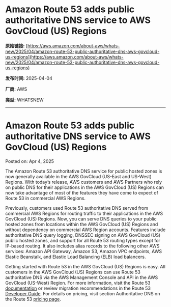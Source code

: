 # Amazon Route 53 adds public authoritative DNS service to AWS GovCloud (US) Regions

**原始链接:** [https://aws.amazon.com/about-aws/whats-new/2025/04/amazon-route-53-public-authoritative-dns-aws-govcloud-us-regions](https://aws.amazon.com/about-aws/whats-new/2025/04/amazon-route-53-public-authoritative-dns-aws-govcloud-us-regions)

**发布时间:** 2025-04-04

**厂商:** AWS

**类型:** WHATSNEW

---
# Amazon Route 53 adds public authoritative DNS service to AWS GovCloud (US) Regions

Posted on: Apr 4, 2025 

The Amazon Route 53 authoritative DNS service for public hosted zones is now generally available in the AWS GovCloud (US-East and US-West) Regions. With today’s release, AWS customers and AWS Partners who rely on public DNS for their applications in the AWS GovCloud (US) Regions can now take advantage of most of the features they have come to expect of Route 53 in commercial AWS Regions.  
  
Previously, customers used Route 53 authoritative DNS served from commercial AWS Regions for routing traffic to their applications in the AWS GovCloud (US) Regions. Now, you can serve DNS queries to your public hosted zones from locations within the AWS GovCloud (US) Regions and without dependency on commercial AWS Region accounts. Features include authoritative DNS query logging, DNSSEC signing on AWS GovCloud (US) public hosted zones, and support for all Route 53 routing types except for IP-based routing. It also includes alias records to the following other AWS services: Amazon API Gateway, Amazon S3, Amazon VPC endpoints, AWS Elastic Beanstalk, and Elastic Load Balancing (ELB) load balancers.  
  
Getting started with Route 53 in the AWS GovCloud (US) Regions is easy. All customers in the AWS GovCloud (US) Regions can use Route 53 authoritative DNS via the AWS Management Console and API in the AWS GovCloud (US-West) Region. For more information, visit the Route 53 [documentation](https://docs.aws.amazon.com/Route53/latest/DeveloperGuide/AboutHZWorkingWith.html) or review migration recommendations in the Route 53 [Developer Guide](https://docs.aws.amazon.com/Route53/latest/DeveloperGuide/hosted-zones-migrating.html). For details on pricing, visit section Authoritative DNS on the Route 53 [pricing page](https://aws.amazon.com/route53/pricing/).
